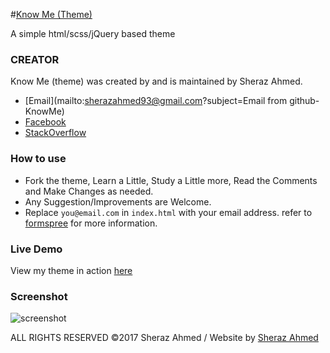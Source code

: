 #[Know Me (Theme)](https://github.com/isheraz/know-more.git)

A simple html/scss/jQuery based theme
### CREATOR
Know Me (theme) was created by and is maintained by Sheraz Ahmed.
 - [Email](mailto:sherazahmed93@gmail.com?subject=Email from github-KnowMe)
 - [Facebook](https://www.facebook.com/ranasherazahmed)
 - [StackOverflow](http://stackoverflow.com/cv/isheraz)
### How to use
 - Fork the theme, Learn a Little, Study a Little more, Read the Comments and Make Changes as needed. 
 - Any Suggestion/Improvements are Welcome.
 - Replace `you@email.com` in `index.html` with your email address. refer to [formspree](http://formspree.io/) for more information.
 
### Live Demo
View my theme in action [here](#)

### Screenshot
![screenshot](https://rawgit.com/isheraz/know-more/master/screenshot.png)


ALL RIGHTS RESERVED &copy;2017 Sheraz Ahmed  /  Website by [Sheraz Ahmed](#)